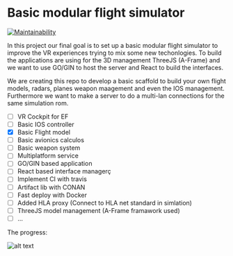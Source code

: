 # Basic modular flight simulator

[![Maintainability](https://api.codeclimate.com/v1/badges/00a0ae43c6c8099f1487/maintainability)](https://codeclimate.com/github/Duxy1996/GAIA-project/maintainability)

In this project our final goal is to set up a basic modular flight simulator to improve the VR
experiences trying to mix some new techonlogies. To build the applications are using for the 3D
management ThreeJS (A-Frame) and we want to use GO/GIN to host the server and React to build the interfaces.

We are creating this repo to develop a basic scaffold to build your own flight models, radars, planes
weapon maagement and even the IOS management. Furthermore we want to make a server to do a multi-lan connections
for the same simulation rom.

* [ ] VR Cockpit for EF
* [ ] Basic IOS controller
* [X] Basic Flight model
* [ ] Basic avionics calculos
* [ ] Basic weapon system
* [ ] Multiplatform service
* [ ] GO/GIN based application
* [ ] React based interface managerç
* [ ] Implement CI with travis
* [ ] Artifact lib with CONAN
* [ ] Fast deploy with Docker
* [ ] Added HLA proxy (Connect to HLA net standard in simlation)
* [ ] ThreeJS model management (A-Frame framawork used)
* [ ] ...

The progress:

![alt text]( https://image.ibb.co/jQfj9K/lol2.gif )